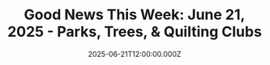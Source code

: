 ---
title: "Good News This Week: June 21, 2025 - Parks, Trees, & Quilting Clubs"
date: 2025-06-21T12:00:00.000Z
category: Human Kindness
externalLink: "https://www.goodgoodgood.co/articles/good-news-this-week-june-21-2025"
image: ""
excerpt: "Your weekly roundup of the best good news worth celebrating...…"
---